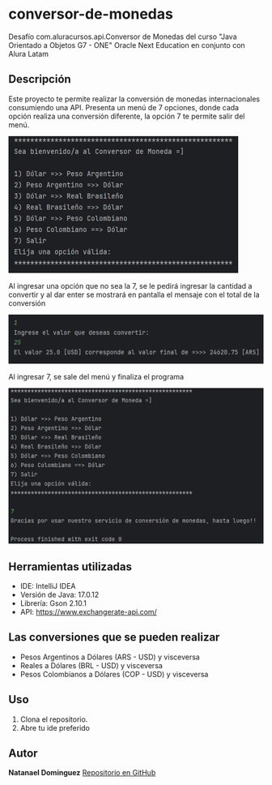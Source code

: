 # conversor-de-monedas
Desafío com.aluracursos.api.Conversor de Monedas del curso "Java Orientado a Objetos G7 - ONE" Oracle Next Education en conjunto con Alura Latam

## Descripción
Este proyecto te permite realizar la conversión de monedas internacionales consumiendo una API.
Presenta un menú de 7 opciones, donde cada opción realiza una conversión diferente, la opción 7 te permite salir del menú.

![alt text](menu.png)

Al ingresar una opción que no sea la 7, se le pedirá ingresar la cantidad a convertir y al dar enter se mostrará en pantalla el mensaje con el total de la conversión

![alt text](opcion1.png)

Al ingresar 7, se sale del menú y finaliza el programa

![alt text](opcion-7.png)

## Herramientas utilizadas
- IDE: IntelliJ IDEA
- Versión de Java: 17.0.12
- Librería: Gson 2.10.1
- API: https://www.exchangerate-api.com/

## Las conversiones que se pueden realizar
- Pesos Argentinos a Dólares (ARS - USD) y visceversa
- Reales a Dólares (BRL - USD) y visceversa
- Pesos Colombianos a Dólares (COP - USD) y visceversa

## Uso
1. Clona el repositorio.
2. Abre tu ide preferido

## Autor
**Natanael Dominguez**
[Repositorio en GitHub](https://github.com/natanaelDominguez28/conversor-de-monedas)
